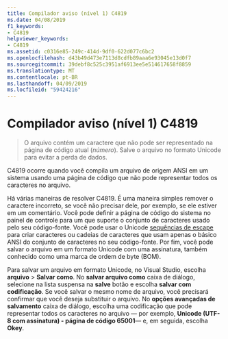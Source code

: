 ```yaml
---
title: Compilador aviso (nível 1) C4819
ms.date: 04/08/2019
f1_keywords:
- C4819
helpviewer_keywords:
- C4819
ms.assetid: c0316e85-249c-414d-9df0-622d077c6bc2
ms.openlocfilehash: d43b49d473e7113d8cdfb89aaa6e93045e13d0f7
ms.sourcegitcommit: 39debf8c525c3951af6913ee5e514617658f8859
ms.translationtype: MT
ms.contentlocale: pt-BR
ms.lasthandoff: 04/09/2019
ms.locfileid: "59424216"
---
```

# <a name="compiler-warning-level-1-c4819"></a>Compilador aviso (nível 1) C4819

> O arquivo contém um caractere que não pode ser representado na página de código atual (*número*). Salve o arquivo no formato Unicode para evitar a perda de dados.

C4819 ocorre quando você compila um arquivo de origem ANSI em um sistema usando uma página de código que não pode representar todos os caracteres no arquivo.

Há várias maneiras de resolver C4819. É uma maneira simples remover o caractere incorreto, se você não precisar dele, por exemplo, se ele estiver em um comentário. Você pode definir a página de código do sistema no painel de controle para um que suporte o conjunto de caracteres usado pelo seu código-fonte. Você pode usar o Unicode [sequências de escape](/cpp/c-language/escape-sequences) para criar caracteres ou cadeias de caracteres que usam apenas o básico ANSI do conjunto de caracteres no seu código-fonte. Por fim, você pode salvar o arquivo em um formato Unicode com uma assinatura, também conhecido como uma marca de ordem de byte (BOM).

Para salvar um arquivo em formato Unicode, no Visual Studio, escolha **arquivo** > **Salvar como**. No **salvar arquivo como** caixa de diálogo, selecione na lista suspensa na **salve** botão e escolha **salvar com codificação**. Se você salvar o mesmo nome de arquivo, você precisará confirmar que você deseja substituir o arquivo. No **opções avançadas de salvamento** caixa de diálogo, escolha uma codificação que pode representar todos os caracteres no arquivo — por exemplo, **Unicode (UTF-8 com assinatura) - página de código 65001**— e, em seguida, escolha  **Okey**.